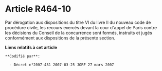 # Article R464-10

Par dérogation aux dispositions du titre VI du livre II du nouveau code de procédure civile, les recours exercés devant la
cour d'appel de Paris contre les décisions du Conseil de la concurrence sont formés, instruits et jugés conformément aux
dispositions de la présente section.

**Liens relatifs à cet article**

	**Codifié par**:

	  - Décret n°2007-431 2007-03-25 JORF 27 mars 2007

